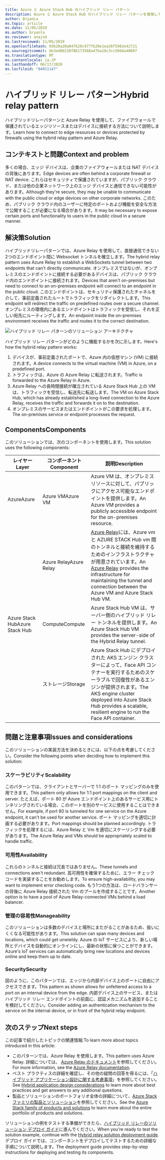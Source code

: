 ```yaml
---
title: Azure と Azure Stack Hub のハイブリッド リレー パターン
description: Azure と Azure Stack Hub のハイブリッド リレー パターンを使用して、ファイアウォールで保護されているエッジ リソースに接続します。
author: BryanLa
ms.topic: article
ms.date: 11/05/2019
ms.author: bryanla
ms.reviewer: anajod
ms.lastreviewed: 11/05/2019
ms.openlocfilehash: 03b20a20a04f620c977fb20e1ea26f5982e42721
ms.sourcegitcommit: bb3e40b210f86173568a47ba18c3cc50d4a40607
ms.translationtype: MT
ms.contentlocale: ja-JP
ms.lasthandoff: 06/17/2020
ms.locfileid: "84911147"
---
```

# <a name="hybrid-relay-pattern"></a><span data-ttu-id="3edb4-103">ハイブリッド リレー パターン</span><span class="sxs-lookup"><span data-stu-id="3edb4-103">Hybrid relay pattern</span></span>

<span data-ttu-id="3edb4-104">ハイブリッドリレーパターンと Azure Relay を使用して、ファイアウォールで保護されているエッジリソースまたはデバイスに接続する方法について説明します。</span><span class="sxs-lookup"><span data-stu-id="3edb4-104">Learn how to connect to edge resources or devices protected by firewalls using the hybrid relay pattern and Azure Relay.</span></span>

## <a name="context-and-problem"></a><span data-ttu-id="3edb4-105">コンテキストと問題</span><span class="sxs-lookup"><span data-stu-id="3edb4-105">Context and problem</span></span>

<span data-ttu-id="3edb4-106">多くの場合、エッジ デバイスは、企業のファイアウォールまたは NAT デバイスの背後にあります。</span><span class="sxs-lookup"><span data-stu-id="3edb4-106">Edge devices are often behind a corporate firewall or NAT device.</span></span> <span data-ttu-id="3edb4-107">これらはセキュリティで保護されていますが、パブリック クラウド、または他の企業ネットワーク上のエッジ デバイスと通信できない可能性があります。</span><span class="sxs-lookup"><span data-stu-id="3edb4-107">Although they're secure, they may be unable to communicate with the public cloud or edge devices on other corporate networks.</span></span> <span data-ttu-id="3edb4-108">このため、パブリック クラウド内のユーザーに特定のポートおよび機能を安全な方法で公開することが必要になる場合があります。</span><span class="sxs-lookup"><span data-stu-id="3edb4-108">It may be necessary to expose certain ports and functionality to users in the public cloud in a secure manner.</span></span>

## <a name="solution"></a><span data-ttu-id="3edb4-109">解決策</span><span class="sxs-lookup"><span data-stu-id="3edb4-109">Solution</span></span>

<span data-ttu-id="3edb4-110">ハイブリッドリレーパターンでは、Azure Relay を使用して、直接通信できない2つのエンドポイント間に Websocket トンネルを確立します。</span><span class="sxs-lookup"><span data-stu-id="3edb4-110">The hybrid relay pattern uses Azure Relay to establish a WebSockets tunnel between two endpoints that can't directly communicate.</span></span> <span data-ttu-id="3edb4-111">オンプレミスではないが、オンプレミスのエンドポイントに接続する必要があるデバイスは、パブリック クラウド内のエンドポイントに接続されます。</span><span class="sxs-lookup"><span data-stu-id="3edb4-111">Devices that aren't on-premises but need to connect to an on-premises endpoint will connect to an endpoint in the public cloud.</span></span> <span data-ttu-id="3edb4-112">このエンドポイントは、セキュリティ保護されたチャネルを介して、事前定義されたルートでトラフィックをリダイレクトします。</span><span class="sxs-lookup"><span data-stu-id="3edb4-112">This endpoint will redirect the traffic on predefined routes over a secure channel.</span></span> <span data-ttu-id="3edb4-113">オンプレミスの環境内にあるエンドポイントはトラフィックを受信し、それを正しい宛先にルーティングします。</span><span class="sxs-lookup"><span data-stu-id="3edb4-113">An endpoint inside the on-premises environment receives the traffic and routes it to the correct destination.</span></span>

![ハイブリッド リレー パターンのソリューション アーキテクチャ](media/pattern-hybrid-relay/solution-architecture.png)

<span data-ttu-id="3edb4-115">ハイブリッド リレー パターンがどのように機能するかを次に示します。</span><span class="sxs-lookup"><span data-stu-id="3edb4-115">Here's how the hybrid relay pattern works:</span></span>

1. <span data-ttu-id="3edb4-116">デバイスが、事前定義されたポートで、Azure 内の仮想マシン (VM) に接続されます。</span><span class="sxs-lookup"><span data-stu-id="3edb4-116">A device connects to the virtual machine (VM) in Azure, on a predefined port.</span></span>
2. <span data-ttu-id="3edb4-117">トラフィックは、Azure の Azure Relay に転送されます。</span><span class="sxs-lookup"><span data-stu-id="3edb4-117">Traffic is forwarded to the Azure Relay in Azure.</span></span>
3. <span data-ttu-id="3edb4-118">Azure Relay への長時間接続が確立されている Azure Stack Hub 上の VM は、トラフィックを受信し、転送先に転送します。</span><span class="sxs-lookup"><span data-stu-id="3edb4-118">The VM on Azure Stack Hub, which has already established a long-lived connection to the Azure Relay, receives the traffic and forwards it on to the destination.</span></span>
4. <span data-ttu-id="3edb4-119">オンプレミスのサービスまたはエンドポイントがこの要求を処理します。</span><span class="sxs-lookup"><span data-stu-id="3edb4-119">The on-premises service or endpoint processes the request.</span></span>

## <a name="components"></a><span data-ttu-id="3edb4-120">Components</span><span class="sxs-lookup"><span data-stu-id="3edb4-120">Components</span></span>

<span data-ttu-id="3edb4-121">このソリューションでは、次のコンポーネントを使用します。</span><span class="sxs-lookup"><span data-stu-id="3edb4-121">This solution uses the following components:</span></span>

| <span data-ttu-id="3edb4-122">レイヤー</span><span class="sxs-lookup"><span data-stu-id="3edb4-122">Layer</span></span> | <span data-ttu-id="3edb4-123">コンポーネント</span><span class="sxs-lookup"><span data-stu-id="3edb4-123">Component</span></span> | <span data-ttu-id="3edb4-124">説明</span><span class="sxs-lookup"><span data-stu-id="3edb4-124">Description</span></span> |
|----------|-----------|-------------|
| <span data-ttu-id="3edb4-125">Azure</span><span class="sxs-lookup"><span data-stu-id="3edb4-125">Azure</span></span> | <span data-ttu-id="3edb4-126">Azure VM</span><span class="sxs-lookup"><span data-stu-id="3edb4-126">Azure VM</span></span> | <span data-ttu-id="3edb4-127">Azure VM は、オンプレミス リソースに対して、パブリックにアクセス可能なエンドポイントを提供します。</span><span class="sxs-lookup"><span data-stu-id="3edb4-127">An Azure VM provides a publicly accessible endpoint for the on-premises resource.</span></span> |
| | <span data-ttu-id="3edb4-128">Azure Relay</span><span class="sxs-lookup"><span data-stu-id="3edb4-128">Azure Relay</span></span> | <span data-ttu-id="3edb4-129">[Azure Relay](/azure/azure-relay/)には、Azure vm と AZURE STACK Hub vm 間のトンネルと接続を維持するためのインフラストラクチャが用意されています。</span><span class="sxs-lookup"><span data-stu-id="3edb4-129">An [Azure Relay](/azure/azure-relay/) provides the infrastructure for maintaining the tunnel and connection between the Azure VM and Azure Stack Hub VM.</span></span>|
| <span data-ttu-id="3edb4-130">Azure Stack Hub</span><span class="sxs-lookup"><span data-stu-id="3edb4-130">Azure Stack Hub</span></span> | <span data-ttu-id="3edb4-131">Compute</span><span class="sxs-lookup"><span data-stu-id="3edb4-131">Compute</span></span> | <span data-ttu-id="3edb4-132">Azure Stack Hub VM は、サーバー側のハイブリッド リレー トンネルを提供します。</span><span class="sxs-lookup"><span data-stu-id="3edb4-132">An Azure Stack Hub VM provides the server-side of the Hybrid Relay tunnel.</span></span> |
| | <span data-ttu-id="3edb4-133">ストレージ</span><span class="sxs-lookup"><span data-stu-id="3edb4-133">Storage</span></span> | <span data-ttu-id="3edb4-134">Azure Stack Hub にデプロイされた AKS エンジン クラスターによって、Face API コンテナーを実行するためのスケーラブルで回復性があるエンジンが提供されます。</span><span class="sxs-lookup"><span data-stu-id="3edb4-134">The AKS engine cluster deployed into Azure Stack Hub provides a scalable, resilient engine to run the Face API container.</span></span>|

## <a name="issues-and-considerations"></a><span data-ttu-id="3edb4-135">問題と注意事項</span><span class="sxs-lookup"><span data-stu-id="3edb4-135">Issues and considerations</span></span>

<span data-ttu-id="3edb4-136">このソリューションの実装方法を決めるときには、以下の点を考慮してください。</span><span class="sxs-lookup"><span data-stu-id="3edb4-136">Consider the following points when deciding how to implement this solution:</span></span>

### <a name="scalability"></a><span data-ttu-id="3edb4-137">スケーラビリティ</span><span class="sxs-lookup"><span data-stu-id="3edb4-137">Scalability</span></span>

<span data-ttu-id="3edb4-138">このパターンでは、クライアントとサーバーで 1:1 のポート マッピングのみを使用できます。</span><span class="sxs-lookup"><span data-stu-id="3edb4-138">This pattern only allows for 1:1 port mappings on the client and server.</span></span> <span data-ttu-id="3edb4-139">たとえば、ポート 80 が Azure エンドポイント上のあるサービス用にトンネリングされている場合、このポートを別のサービスに使用することはできません。</span><span class="sxs-lookup"><span data-stu-id="3edb4-139">For example, if port 80 is tunneled for one service on the Azure endpoint, it can't be used for another service.</span></span> <span data-ttu-id="3edb4-140">ポート マッピングを適切に計画する必要があります。</span><span class="sxs-lookup"><span data-stu-id="3edb4-140">Port mappings should be planned accordingly.</span></span> <span data-ttu-id="3edb4-141">トラフィックを処理するには、Azure Relay と Vm を適切にスケーリングする必要があります。</span><span class="sxs-lookup"><span data-stu-id="3edb4-141">The Azure Relay and VMs should be appropriately scaled to handle traffic.</span></span>

### <a name="availability"></a><span data-ttu-id="3edb4-142">可用性</span><span class="sxs-lookup"><span data-stu-id="3edb4-142">Availability</span></span>

<span data-ttu-id="3edb4-143">これらのトンネルと接続は冗長ではありません。</span><span class="sxs-lookup"><span data-stu-id="3edb4-143">These tunnels and connections aren't redundant.</span></span> <span data-ttu-id="3edb4-144">高可用性を確保するために、エラー チェック コードを実装することをお勧めします。</span><span class="sxs-lookup"><span data-stu-id="3edb4-144">To ensure high-availability, you may want to implement error checking code.</span></span> <span data-ttu-id="3edb4-145">もう1つの方法は、ロードバランサーの背後に Azure Relay 接続された Vm のプールを作成することです。</span><span class="sxs-lookup"><span data-stu-id="3edb4-145">Another option is to have a pool of Azure Relay-connected VMs behind a load balancer.</span></span>

### <a name="manageability"></a><span data-ttu-id="3edb4-146">管理の容易性</span><span class="sxs-lookup"><span data-stu-id="3edb4-146">Manageability</span></span>

<span data-ttu-id="3edb4-147">このソリューションは多数のデバイスと場所にまたがることがあるため、扱いにくくなる可能性があります。</span><span class="sxs-lookup"><span data-stu-id="3edb4-147">This solution can span many devices and locations, which could get unwieldy.</span></span> <span data-ttu-id="3edb4-148">Azure の IoT サービスにより、新しい場所とデバイスを自動的にオンラインにし、最新の状態に保つことができます。</span><span class="sxs-lookup"><span data-stu-id="3edb4-148">Azure's IoT services can automatically bring new locations and devices online and keep them up to date.</span></span>

### <a name="security"></a><span data-ttu-id="3edb4-149">Security</span><span class="sxs-lookup"><span data-stu-id="3edb4-149">Security</span></span>

<span data-ttu-id="3edb4-150">図のように、このパターンでは、エッジから内部デバイス上のポートに自由にアクセスできます。</span><span class="sxs-lookup"><span data-stu-id="3edb4-150">This pattern as shown allows for unfettered access to a port on an internal device from the edge.</span></span> <span data-ttu-id="3edb4-151">内部デバイス上のサービス、またはハイブリッド リレー エンドポイントの前面に、認証メカニズムを追加することを検討してください。</span><span class="sxs-lookup"><span data-stu-id="3edb4-151">Consider adding an authentication mechanism to the service on the internal device, or in front of the hybrid relay endpoint.</span></span>

## <a name="next-steps"></a><span data-ttu-id="3edb4-152">次のステップ</span><span class="sxs-lookup"><span data-stu-id="3edb4-152">Next steps</span></span>

<span data-ttu-id="3edb4-153">この記事で紹介したトピックの関連情報:</span><span class="sxs-lookup"><span data-stu-id="3edb4-153">To learn more about topics introduced in this article:</span></span>

- <span data-ttu-id="3edb4-154">このパターンでは、Azure Relay を使用します。</span><span class="sxs-lookup"><span data-stu-id="3edb4-154">This pattern uses Azure Relay.</span></span> <span data-ttu-id="3edb4-155">詳細については、 [Azure Relay のドキュメント](/azure/azure-relay/)を参照してください。</span><span class="sxs-lookup"><span data-stu-id="3edb4-155">For more information, see the [Azure Relay documentation](/azure/azure-relay/).</span></span>
- <span data-ttu-id="3edb4-156">ベスト プラクティスの詳細を確認し、その他の疑問の回答を得るには、「[ハイブリッド アプリケーション設計に関する考慮事項](overview-app-design-considerations.md)」を参照してください。</span><span class="sxs-lookup"><span data-stu-id="3edb4-156">See [Hybrid application design considerations](overview-app-design-considerations.md) to learn more about best practices and get answers to any additional questions.</span></span>
- <span data-ttu-id="3edb4-157">製品とソリューションのポートフォリオ全体の詳細について、[Azure Stack ファミリの製品とソリューション](/azure-stack)を参照してください。</span><span class="sxs-lookup"><span data-stu-id="3edb4-157">See the [Azure Stack family of products and solutions](/azure-stack) to learn more about the entire portfolio of products and solutions.</span></span>

<span data-ttu-id="3edb4-158">ソリューションの例をテストする準備ができたら、[ハイブリッド リレーのソリューション デプロイ ガイド](https://aka.ms/hybridrelaydeployment)に進んでください。</span><span class="sxs-lookup"><span data-stu-id="3edb4-158">When you're ready to test the solution example, continue with the [Hybrid relay solution deployment guide](https://aka.ms/hybridrelaydeployment).</span></span> <span data-ttu-id="3edb4-159">デプロイ ガイドでは、コンポーネントをデプロイしてテストするための詳細な手順について説明します。</span><span class="sxs-lookup"><span data-stu-id="3edb4-159">The deployment guide provides step-by-step instructions for deploying and testing its components.</span></span>